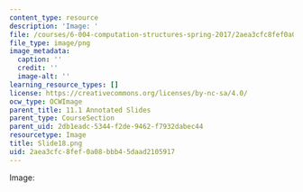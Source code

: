 ```yaml
---
content_type: resource
description: 'Image: '
file: /courses/6-004-computation-structures-spring-2017/2aea3cfc8fef0a08bbb45daad2105917_Slide18.png
file_type: image/png
image_metadata:
  caption: ''
  credit: ''
  image-alt: ''
learning_resource_types: []
license: https://creativecommons.org/licenses/by-nc-sa/4.0/
ocw_type: OCWImage
parent_title: 11.1 Annotated Slides
parent_type: CourseSection
parent_uid: 2db1eadc-5344-f2de-9462-f7932dabec44
resourcetype: Image
title: Slide18.png
uid: 2aea3cfc-8fef-0a08-bbb4-5daad2105917
---
```

Image: 